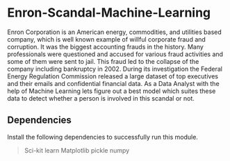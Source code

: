 # Enron-Scandal-Machine-Learning

Enron Corporation is an American energy, commodities, and utilities based company, which is well known example of willful corporate fraud and corruption. It was the biggest accounting frauds in the history. Many professionals were questioned and accused for various fraud activities and some of them were sent to jail. This fraud led to the collapse of the company including bankruptcy in 2002. During its investigation the Federal Energy Regulation Commission released a large dataset of top executives and their emails and confidential financial data. As a Data Analyst with the help of Machine Learning lets figure out a best model which suites these data to detect whether a person is involved in this scandal or not.

## Dependencies

Install the following dependencies to successfully run this module.

> Sci-kit learn
Matplotlib
pickle
numpy